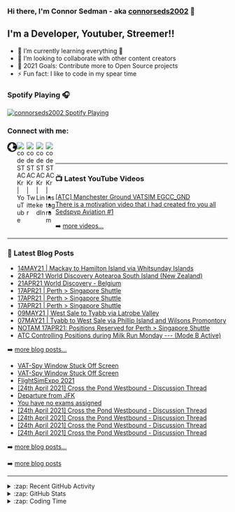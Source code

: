 ### Hi there, I'm Connor Sedman - aka [connorseds2002][website] 👋

## I'm a Developer, Youtuber, Streemer!!

- 🌱 I’m currently learning everything 🤣
- 👯 I’m looking to collaborate with other content creators
- 🥅 2021 Goals: Contribute more to Open Source projects
- ⚡ Fun fact: I like to code in my spear time

### Spotify Playing 🎧

[<img src="https://novatorem.connorseds2002.vercel.app/api/spotify" alt="connorseds2002 Spotify Playing" width="350" />](https://open.spotify.com/user/connor-808)

### Connect with me:

[<img align="left" alt="codeSTACKr.com" width="22px" src="https://raw.githubusercontent.com/iconic/open-iconic/master/svg/globe.svg" />][website]
[<img align="left" alt="codeSTACKr | YouTube" width="22px" src="https://cdn.jsdelivr.net/npm/simple-icons@v3/icons/youtube.svg" />][youtube]
[<img align="left" alt="codeSTACKr | Twitter" width="22px" src="https://cdn.jsdelivr.net/npm/simple-icons@v3/icons/twitter.svg" />][twitter]
[<img align="left" alt="codeSTACKr | LinkedIn" width="22px" src="https://cdn.jsdelivr.net/npm/simple-icons@v3/icons/linkedin.svg" />][linkedin]
[<img align="left" alt="codeSTACKr | Instagram" width="22px" src="https://cdn.jsdelivr.net/npm/simple-icons@v3/icons/instagram.svg" />][instagram]

<br />
<br />

---

### 📺 Latest YouTube Videos

<!-- YOUTUBE:START -->
- [[ATC] Manchester Ground VATSIM EGCC_GND](https://www.youtube.com/watch?v=2gOB_NWOp2o)
- [There is a motivation video that i had created fro you all](https://www.youtube.com/watch?v=cKzpUc_jYaw)
- [Sedspvp Aviation #1](https://www.youtube.com/watch?v=6Z4TeOA4d0A)
<!-- YOUTUBE:END -->

➡️ [more videos...](https://youtube.com/channel/UC6fFV-8lCLLoKYCUAstFbQQ)

---

### 📕 Latest Blog Posts

<!-- BLOG-POST-LIST:START -->
- [14MAY21 | Mackay to Hamilton Island via Whitsunday Islands](https://vatpac.org/calendar/event/1762-14may21-mackay-to-hamilton-island-via-whitsunday-islands/)
- [28APR21 World Discovery Aotearoa South Island (New Zealand)](https://vatpac.org/calendar/event/1761-28apr21-world-discovery-aotearoa-south-island-new-zealand/)
- [21APR21 World Discovery - Belgium](https://vatpac.org/calendar/event/1760-21apr21-world-discovery-belgium/)
- [17APR21 | Perth > Singapore Shuttle](https://vatpac.org/forums/topic/18662-17apr21-perth-singapore-shuttle/?do=findComment&comment=131524)
- [17APR21 | Perth > Singapore Shuttle](https://vatpac.org/forums/topic/18662-17apr21-perth-singapore-shuttle/?do=findComment&comment=131520)
- [17APR21 | Perth > Singapore Shuttle](https://vatpac.org/forums/topic/18662-17apr21-perth-singapore-shuttle/?do=findComment&comment=131508)
- [09MAY21 | West Sale to Tyabb via Latrobe Valley](https://vatpac.org/calendar/event/1753-09may21-west-sale-to-tyabb-via-latrobe-valley/)
- [07MAY21 | Tyabb to West Sale via Phillip Island and Wilsons Promontory](https://vatpac.org/calendar/event/1752-07may21-tyabb-to-west-sale-via-phillip-island-and-wilsons-promontory/)
- [NOTAM 17APR21: Positions Reserved for Perth > Singapore Shuttle](https://vatpac.org/forums/topic/18736-notam-17apr21-positions-reserved-for-perth-singapore-shuttle/?do=findComment&comment=131479)
- [ATC Controlling Positions during Milk Run Monday --- (Mode B Active)](https://vatpac.org/forums/topic/18543-atc-controlling-positions-during-milk-run-monday-mode-b-active/?do=findComment&comment=131478)
<!-- BLOG-POST-LIST:END -->

➡️ [more blog posts...](https://Forums.vatpac.org)
<!-- VATSIM.NET:START -->
- [VAT-Spy Window Stuck Off Screen](https://forums.vatsim.net/topic/31198-vat-spy-window-stuck-off-screen/?do=findComment&comment=177757)
- [VAT-Spy Window Stuck Off Screen](https://forums.vatsim.net/topic/31198-vat-spy-window-stuck-off-screen/?do=findComment&comment=177756)
- [FlightSimExpo 2021](https://forums.vatsim.net/topic/31197-flightsimexpo-2021/?do=findComment&comment=177755)
- [[24th April 2021] Cross the Pond Westbound - Discussion Thread](https://forums.vatsim.net/topic/31056-24th-april-2021-cross-the-pond-westbound-discussion-thread/?do=findComment&comment=177754)
- [Departure from JFK](https://forums.vatsim.net/topic/30814-departure-from-jfk/?do=findComment&comment=177753)
- [You have no exams assigned](https://forums.vatsim.net/topic/30701-you-have-no-exams-assigned/?do=findComment&comment=177752)
- [[24th April 2021] Cross the Pond Westbound - Discussion Thread](https://forums.vatsim.net/topic/31056-24th-april-2021-cross-the-pond-westbound-discussion-thread/?do=findComment&comment=177751)
- [[24th April 2021] Cross the Pond Westbound - Discussion Thread](https://forums.vatsim.net/topic/31056-24th-april-2021-cross-the-pond-westbound-discussion-thread/?do=findComment&comment=177750)
- [[24th April 2021] Cross the Pond Westbound - Discussion Thread](https://forums.vatsim.net/topic/31056-24th-april-2021-cross-the-pond-westbound-discussion-thread/?do=findComment&comment=177749)
- [[24th April 2021] Cross the Pond Westbound - Discussion Thread](https://forums.vatsim.net/topic/31056-24th-april-2021-cross-the-pond-westbound-discussion-thread/?do=findComment&comment=177748)
<!-- VATSIM.NET:END -->
➡️ [more blog posts...](https://forums.vatsim.net/)

<!-- IVAO.AERO:START -->
<!-- IVAO.AERO:END -->
➡️ [more blog posts](https://forum.ivao.areo/)

---

<details>
  <summary>:zap: Recent GitHub Activity</summary>
  
<!--START_SECTION:activity-->
1. ❗️ Closed issue [#42](https://github.com/jamesgeorge007/github-activity-readme/issues/42) in [jamesgeorge007/github-activity-readme](https://github.com/jamesgeorge007/github-activity-readme)
2. 🗣 Commented on [#12](https://github.com/Connorseds2002/VATUK-vatsys-dataset/issues/12) in [Connorseds2002/VATUK-vatsys-dataset](https://github.com/Connorseds2002/VATUK-vatsys-dataset)
3. 🎉 Merged PR [#1](https://github.com/Connorseds2002/UK-Sector-File/pull/1) in [Connorseds2002/UK-Sector-File](https://github.com/Connorseds2002/UK-Sector-File)
4. 💪 Opened PR [#1](https://github.com/Connorseds2002/UK-Sector-File/pull/1) in [Connorseds2002/UK-Sector-File](https://github.com/Connorseds2002/UK-Sector-File)
5. 💪 Opened PR [#12](https://github.com/Connorseds2002/VATUK-vatsys-dataset/pull/12) in [Connorseds2002/VATUK-vatsys-dataset](https://github.com/Connorseds2002/VATUK-vatsys-dataset)
6. 💪 Opened PR [#11](https://github.com/Connorseds2002/VATUK-vatsys-dataset/pull/11) in [Connorseds2002/VATUK-vatsys-dataset](https://github.com/Connorseds2002/VATUK-vatsys-dataset)
7. 🗣 Commented on [#9](https://github.com/Connorseds2002/VATUK-vatsys-dataset/issues/9) in [Connorseds2002/VATUK-vatsys-dataset](https://github.com/Connorseds2002/VATUK-vatsys-dataset)
8. ❗️ Opened issue [#10](https://github.com/Connorseds2002/VATUK-vatsys-dataset/issues/10) in [Connorseds2002/VATUK-vatsys-dataset](https://github.com/Connorseds2002/VATUK-vatsys-dataset)
9. 💪 Opened PR [#8](https://github.com/Connorseds2002/VATUK-vatsys-dataset/pull/8) in [Connorseds2002/VATUK-vatsys-dataset](https://github.com/Connorseds2002/VATUK-vatsys-dataset)
10. 🎉 Merged PR [#6](https://github.com/Connorseds2002/VATUK-vatsys-dataset/pull/6) in [Connorseds2002/VATUK-vatsys-dataset](https://github.com/Connorseds2002/VATUK-vatsys-dataset)
<!--END_SECTION:activity-->

</details>

<details>
  <summary>:zap: GitHub Stats</summary>

  <img align="left" alt="connorseds2002's GitHub Stats" src="http://github-readme-stats.connorseds2002.vercel.app/api?username=connorseds2002&show_icons=true&hide_border=true" />
<img align="left" alt="connorseds2002's GitHub Top Langs" src="http://github-readme-stats.connorseds2002.vercel.app/api/top-langs/?username=connorseds2002&layout=compact2&show_icons=true&hide_border=true" />

</details>

<details>
  <summary>:zap: Coding Time</summary>
  <a href="https://wakatime.com"><img src="https://wakatime.com/share/@connorseds2002/fbe24d6b-ddb8-468c-bf02-701ed789a553.png" /></a>

</details>

[website]: https://vatpac.org
[twitter]: https://twitter.com/connorsedman11
[youtube]: https://youtube.com/channel/UC6fFV-8lCLLoKYCUAstFbQQ
[instagram]: https://instagram.com/
[linkedin]: https://linkedin.com/in/
